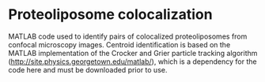 # Proteoliposome colocalization
MATLAB code used to identify pairs of colocalized proteoliposomes from confocal microscopy images. Centroid identification is based on the MATLAB implementation of the Crocker and Grier particle tracking algorithm (http://site.physics.georgetown.edu/matlab/), which is a dependency for the code here and must be downloaded prior to use. 
